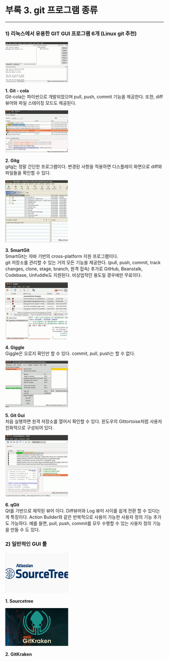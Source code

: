 # 부록 3. git 프로그램 종류

---

### 1\) 리눅스에서 유용한 GIT GUI 프로그램 6개 \(Linux git 추천\)

![](/assets/Git_cola.PNG)

**1. Git - cola**  
Git-cola는 파이썬으로 개발되었으며 pull, push, commit 기능을 제공한다. 또한, diff 뷰어와 파일 스테이징 모드도 제공된다.

![](/assets/Gitg_main.PNG)

**2. Gitg**  
gitg는 정말 간단한 프로그램이다. 변경된 사항을 적용하면 디스플레이 화면으로 diff와 파일들을 확인할 수 있다.

![](/assets/SmartGit_main.PNG)

**3. SmartGit**  
SmartGit는 자바 기반의 cross-platform 지원 프로그램이다.  
git 저장소를 관리할 수 있는 거의 모든 기능을 제공한다. \(pull, push, commit, track changes, clone, stage, branch, 원격 접속\) 추가로 GitHub, Beanstalk, Codebase, Unfuddle도 지원된다. 비상업적인 용도일 경우에만 무료이다.

![](/assets/Giggle.PNG)

**4. Giggle**  
Giggle은 오로지 확인만 할 수 있다. commit, pull, push는 할 수 없다.

![](/assets/gitGui.PNG)

**5. Git Gui**  
처음 실행하면 원격 저장소를 열어서 확인할 수 있다. 윈도우의 Gittortoise처럼 사용자 친화적으로 구성되어 있다.

![](/assets/qGit.PNG)

**6. qGit**  
Qt를 기반으로 제작된 뷰어 이다. Diff뷰어와 Log 뷰어 사이를 쉽게 전환 할 수 있다는게 특징이다. Action Builder와 같은 반복적으로 사용이 가능한 사용자 정의 기능 추가도 가능하다. 예를 들면, pull, push, commit를 모두 수행할 수 있는 사용자 정의 기능을 만들 수 도 있다.

### 2\) 일반적인 GUI 툴

![](/assets/SourceTree.PNG)

**1. Sourcetree**

![](/assets/GitKraken.PNG)

**2. GitKraken**